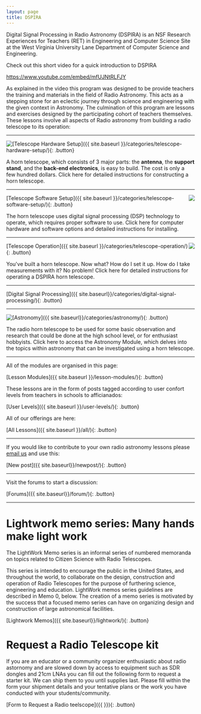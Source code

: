 ```yaml
---
layout: page
title: DSPIRA
---
```


Digital Signal Processing in Radio Astronomy (DSPIRA) is an NSF Research Experiences for Teachers (RET) in Engineering and Computer Science Site at the West Virginia University Lane Department of Computer Science and Engineering.

Check out this short video for a quick introduction to DSPIRA

https://www.youtube.com/embed/mfUJNtRLFJY

As explained in the video this program was designed to be provide teachers the training and materials in the field of Radio Astronomy. This acts as a stepping stone for an eclectic journey through science and engineering with the given context in Astronomy. The culmination of this program are lessons and exercises designed by the participating cohort of teachers themselves. These lessons involve all aspects of Radio astronomy from building a radio telescope  to its operation: 

<hr>

<img class="img-circle" style="float:left;" src="{{ site.baseurl }}/images/horn.jpeg">
[Telescope Hardware Setup]({{ site.baseurl }}/categories/telescope-hardware-setup/){: .button} 

A horn telescope, which consists of 3 major parts: the **antenna**, the **support stand**, and the **back-end electronics**, is easy to build. The cost is only a few hundred dollars. Click here for detailed instructions for constructing a horn telescope.

<hr>

<img class="img-circle" style="float:right;" src="{{ site.baseurl }}/images/GNURadio_image.png">
[Telescope Software Setup]({{ site.baseurl }}/categories/telescope-software-setup/){: .button} 

The horn telescope uses digital signal processing (DSP) technology to operate, which requires proper software to use. Click here for computer hardware and software options and detailed instructions for installing.

<hr>

<img class="img-circle" style="float:right;" src="{{ site.baseurl }}/images/horn-ops.jpeg">
[Telescope Operation]({{ site.baseurl }}/categories/telescope-operation/){: .button} 

You've built a horn telescope. Now what? How do I set it up. How do I take measurements with it? No problem! Click here for detailed instructions for operating a DSPIRA horn telescope.

<hr>

[Digital Signal Processing]({{ site.baseurl}}/categories/digital-signal-processing/){: .button}

<hr>

<img class="img-circle" style="float:left;" src="{{ site.baseurl }}/images/astronomy.jpg">
[Astronomy]({{ site.baseurl}}/categories/astronomy/){: .button}

The radio horn telescope to be used for some basic observation and research that could be done at the high school level, or for enthusiast hobbyists. Click here to access the Astronomy Module, which delves into the topics within astronomy that can be investigated using a horn telescope.  

<hr>

All of the modules are organised in this page: 

[Lesson Modules]({{ site.baseurl }}/lesson-modules/){: .button} 

These lessons are in the form of posts tagged according to user confort levels from teachers in schools to afficianados:

[User Levels]({{ site.baseurl }}/user-levels/){: .button} 

All of our offerings are here:

[All Lessons]({{ site.baseurl }}/all/){: .button}


<hr>

If you would like to contribute to your own radio astronomy lessons please [email us](mailto:pranav.sanghavi@mail.wvu.edu) and use this:

[New post]({{ site.baseurl}}/newpost/){: .button}

<hr>

Visit the forums to start a discussion: 

[Forums]({{ site.baseurl}}/forum/){: .button}

<hr>

# Lightwork memo series: Many hands make light work

The LightWork Memo series is an informal series of numbered memoranda on topics related to Citizen Science with Radio Telescopes.

This series is intended to encourage the public in the United States, and throughout the world, to collaborate on the design, construction and operation of Radio Telescopes for the purpose of furthering science, engineering and education. LightWork memos series guidelines are described in Memo 0, below. The creation of a memo series is motivated by the success that a focused memo series can have on organizing design and construction of large astronomical facilities.

[Lightwork Memos]({{ site.baseurl}}/lightwork/){: .button}

# Request a Radio Telescope kit

If you are an educator or a community organizer enthusiastic about radio astornomy and are slowed down by access to equipment such as SDR dongles and 21cm LNAs you can fill out the following form to request a starter kit. We can ship them to you until supplies last. Please fill within the form your shipment details and your tentative plans or the work you have conducted with your students/community. 

[Form to Request a Radio teelscope]({{ }}){: .button}

